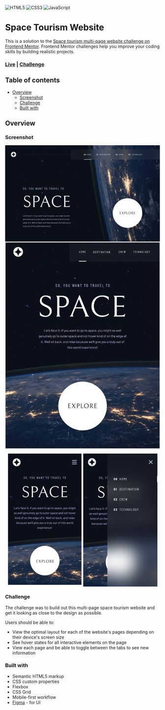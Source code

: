 ![HTML5](https://img.shields.io/badge/HTML5-E34F26?style=for-the-badge&logo=html5&logoColor=white) ![CSS3](https://img.shields.io/badge/CSS3-1572B6?style=for-the-badge&logo=css3&logoColor=white) ![JavaScript](https://img.shields.io/badge/javascript-%23323330.svg?style=for-the-badge&logo=javascript&logoColor=%23F7DF1E)

# Space Tourism Website

This is a solution to the [Space tourism multi-page website challenge on Frontend Mentor](https://www.frontendmentor.io/challenges/space-tourism-multipage-website-gRWj1URZ3). Frontend Mentor challenges help you improve your coding skills by building realistic projects.

### [Live](https://magda-korzeniowska.github.io/space-tourism-website/) | [Challenge](https://www.frontendmentor.io/challenges/space-tourism-multipage-website-gRWj1URZ3)

## Table of contents

- [Overview](#overview)
  - [Screenshot](#screenshot)
  - [Challenge](#screenshot)
  - [Built with](#built-with)

## Overview

### Screenshot

![Desktop](/assets/preview/preview-home-desktop.png?raw=true "Desktop")
![Tablet](/assets/preview/preview-home-tablet.png?raw=true "Tablet")

<p align="middle">
  <img align="top" src="/assets/preview/preview-home-mobile.png?raw=true" width="48%" />
  <img align="top" src="/assets/preview/preview-home-mobile-menu.png?raw=true" width="48%" />
</p>

### Challenge

The challenge was to build out this multi-page space tourism website and get it looking as close to the design as possible.

Users should be able to:

- View the optimal layout for each of the website's pages depending on their device's screen size
- See hover states for all interactive elements on the page
- View each page and be able to toggle between the tabs to see new information

### Built with

- Semantic HTML5 markup
- CSS custom properties
- Flexbox
- CSS Grid
- Mobile-first workflow
- [Figma](https://www.figma.com/) - for UI
